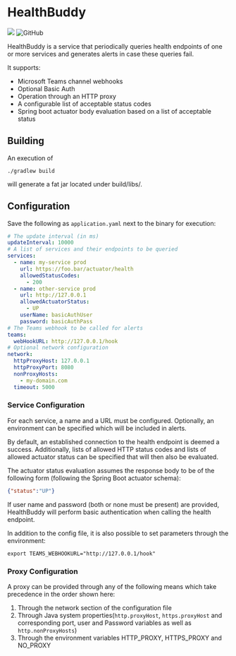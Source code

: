 # HealthBuddy

![](https://github.com/dschanoeh/HealthBuddy/workflows/build/badge.svg)
![GitHub](https://img.shields.io/github/license/dschanoeh/HealthBuddy)

HealthBuddy is a service that periodically queries health endpoints of one
or more services and generates alerts in case these queries fail.

It supports:
* Microsoft Teams channel webhooks
* Optional Basic Auth
* Operation through an HTTP proxy
* A configurable list of acceptable status codes
* Spring boot actuator body evaluation based on a list of acceptable status

## Building

An execution of
```
./gradlew build  
```
will generate a fat jar located under build/libs/. 

## Configuration

Save the following as ```application.yaml``` next to the binary for execution:
```yaml
# The update interval (in ms)
updateInterval: 10000
# A list of services and their endpoints to be queried
services: 
  - name: my-service prod
    url: https://foo.bar/actuator/health
    allowedStatusCodes:
      - 200
  - name: other-service prod
    url: http://127.0.0.1
    allowedActuatorStatus:
      - UP
    userName: basicAuthUser
    password: basicAuthPass
# The Teams webhook to be called for alerts
teams:
  webHookURL: http://127.0.0.1/hook
# Optional network configuration
network:
  httpProxyHost: 127.0.0.1
  httpProxyPort: 8080
  nonProxyHosts:
    - my-domain.com
  timeout: 5000
```

### Service Configuration
For each service, a name and a URL must be configured. Optionally, an environment can be
specified which will be included in alerts.

By default, an established connection to the health endpoint is deemed a success. Additionally,
lists of allowed HTTP status codes and lists of allowed actuator status can be specified that
will then also be evaluated.

The actuator status evaluation assumes the response body to be of the following form (following
the Spring Boot actuator schema):
```json
{"status":"UP"}
```

If user name and password (both or none must be present) are provided, HealthBuddy will perform
basic authentication when calling the health endpoint.

In addition to the config file, it is also possible to set parameters through the environment:
```shell
export TEAMS_WEBHOOKURL="http://127.0.0.1/hook"
```

### Proxy Configuration
A proxy can be provided through any of the following means which take precedence in the order
shown here:
1. Through the network section of the configuration file
2. Through Java system properties(`http.proxyHost`, `https.proxyHost` and corresponding 
   port, user and Password variables as well as `http.nonProxyHosts`)
3. Through the environment variables HTTP_PROXY, HTTPS_PROXY and NO_PROXY